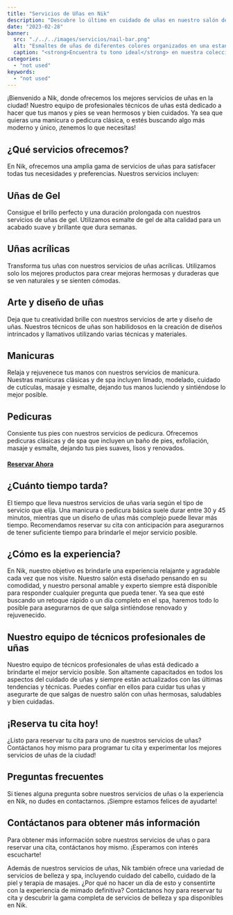 ```yaml
---
title: "Servicios de Uñas en Nik"
description: "Descubre lo último en cuidado de uñas en nuestro salón de belleza con servicios de barra de uñas de lujo. ¡Reserva ahora!"
date: "2023-02-28"
banner:
  src: "./../../images/servicios/nail-bar.png"
  alt: "Esmaltes de uñas de diferentes colores organizados en una estantería en nuestro salón de belleza. Elige entre una variedad de tonos para complementar tu estilo y estado de ánimo."
  caption: "<strong>Encuentra tu tono ideal</strong> en nuestra colección de <em>esmaltes</em>. ¡Explora hoy!"
categories:
  - "not used"
keywords:
  - "not used"
---
```


¡Bienvenido a Nik, donde ofrecemos los mejores servicios de uñas en la ciudad! Nuestro equipo de profesionales técnicos de uñas está dedicado a hacer que tus manos y pies se vean hermosos y bien cuidados. Ya sea que quieras una manicura o pedicura clásica, o estés buscando algo más moderno y único, ¡tenemos lo que necesitas!

## ¿Qué servicios ofrecemos?

En Nik, ofrecemos una amplia gama de servicios de uñas para satisfacer todas tus necesidades y preferencias. Nuestros servicios incluyen:

## Uñas de Gel

Consigue el brillo perfecto y una duración prolongada con nuestros servicios de uñas de gel. Utilizamos esmalte de gel de alta calidad para un acabado suave y brillante que dura semanas.

## Uñas acrílicas

Transforma tus uñas con nuestros servicios de uñas acrílicas. Utilizamos solo los mejores productos para crear mejoras hermosas y duraderas que se ven naturales y se sienten cómodas.

## Arte y diseño de uñas

Deja que tu creatividad brille con nuestros servicios de arte y diseño de uñas. Nuestros técnicos de uñas son habilidosos en la creación de diseños intrincados y llamativos utilizando varias técnicas y materiales.

## Manicuras

Relaja y rejuvenece tus manos con nuestros servicios de manicura. Nuestras manicuras clásicas y de spa incluyen limado, modelado, cuidado de cutículas, masaje y esmalte, dejando tus manos luciendo y sintiéndose lo mejor posible.

## Pedicuras

Consiente tus pies con nuestros servicios de pedicura. Ofrecemos pedicuras clásicas y de spa que incluyen un baño de pies, exfoliación, masaje y esmalte, dejando tus pies suaves, lisos y renovados.

#### [Reservar Ahora](/reservar)

## ¿Cuánto tiempo tarda?

El tiempo que lleva nuestros servicios de uñas varía según el tipo de servicio que elija. Una manicura o pedicura básica suele durar entre 30 y 45 minutos, mientras que un diseño de uñas más complejo puede llevar más tiempo. Recomendamos reservar su cita con anticipación para asegurarnos de tener suficiente tiempo para brindarle el mejor servicio posible.

## ¿Cómo es la experiencia?

En Nik, nuestro objetivo es brindarle una experiencia relajante y agradable cada vez que nos visite. Nuestro salón está diseñado pensando en su comodidad, y nuestro personal amable y experto siempre está disponible para responder cualquier pregunta que pueda tener. Ya sea que esté buscando un retoque rápido o un día completo en el spa, haremos todo lo posible para asegurarnos de que salga sintiéndose renovado y rejuvenecido.

## Nuestro equipo de técnicos profesionales de uñas

Nuestro equipo de técnicos profesionales de uñas está dedicado a brindarte el mejor servicio posible. Son altamente capacitados en todos los aspectos del cuidado de uñas y siempre están actualizados con las últimas tendencias y técnicas. Puedes confiar en ellos para cuidar tus uñas y asegurarte de que salgas de nuestro salón con uñas hermosas, saludables y bien cuidadas.

## ¡Reserva tu cita hoy!

¿Listo para reservar tu cita para uno de nuestros servicios de uñas? Contáctanos hoy mismo para programar tu cita y experimentar los mejores servicios de uñas de la ciudad!

## Preguntas frecuentes

Si tienes alguna pregunta sobre nuestros servicios de uñas o la experiencia en Nik, no dudes en contactarnos. ¡Siempre estamos felices de ayudarte!

## Contáctanos para obtener más información

Para obtener más información sobre nuestros servicios de uñas o para reservar una cita, contáctanos hoy mismo. ¡Esperamos con interés escucharte!

Además de nuestros servicios de uñas, Nik también ofrece una variedad de servicios de belleza y spa, incluyendo cuidado del cabello, cuidado de la piel y terapia de masajes. ¿Por qué no hacer un día de esto y consentirte con la experiencia de mimado definitiva? Contáctanos hoy para reservar tu cita y descubrir la gama completa de servicios de belleza y spa disponibles en Nik.
